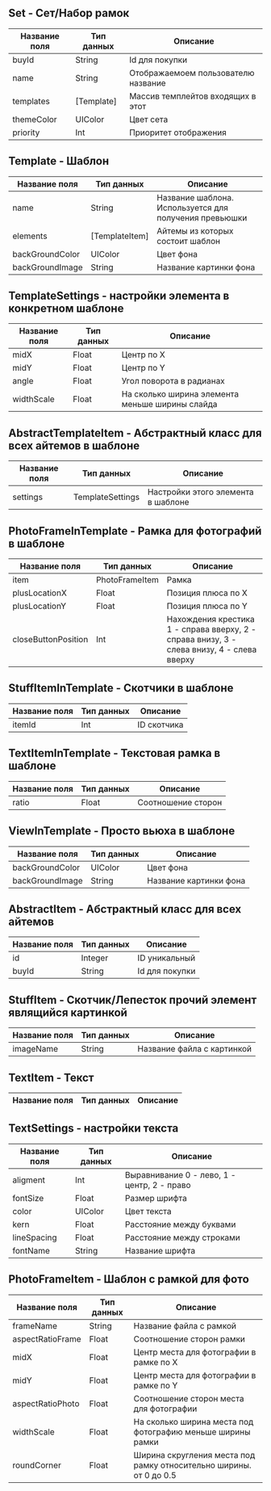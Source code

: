 ## Set - Сет/Набор рамок

| Название поля | Тип данных | Описание |
|---|---|---|
| buyId | String | Id для покупки |
| name | String | Отображаемоем пользователю название |
| templates | [Template] | Массив темплейтов входящих в этот |
| themeColor | UIColor | Цвет сета |
| priority | Int | Приоритет отображения |


## Template - Шаблон

| Название поля | Тип данных | Описание |
|---|---|---|
| name | String | Название шаблона. Используется для получения превьюшки |
| elements | [TemplateItem] | Айтемы из которых состоит шаблон |
| backGroundColor | UIColor | Цвет фона |
| backGroundImage | String | Название картинки фона |


## TemplateSettings - настройки элемента в конкретном шаблоне

| Название поля | Тип данных | Описание |
|---|---|---|
| midX | Float | Центр по X |
| midY | Float | Центр по Y |
| angle | Float | Угол поворота в радианах |
| widthScale | Float | На сколько ширина элемента меньше ширины слайда |


## AbstractTemplateItem - Абстрактный класс для всех айтемов в шаблоне

| Название поля | Тип данных | Описание |
|---|---|---|
| settings | TemplateSettings | Настройки этого элемента в шаблоне |


## PhotoFrameInTemplate - Рамка для фотографий в шаблоне

| Название поля | Тип данных | Описание |
|---|---|---|
| item | PhotoFrameItem | Рамка |
| plusLocationX | Float | Позиция плюса по Х |
| plusLocationY | Float | Позиция плюса по Y |
| closeButtonPosition | Int | Нахождения крестика 1 - справа вверху, 2 - справа внизу, 3 - слева внизу, 4 - слева вверху |


## StuffItemInTemplate - Скотчики в шаблоне

| Название поля | Тип данных | Описание |
|---|---|---|
| itemId | Int | ID скотчика |


## TextItemInTemplate - Текстовая рамка в шаблоне

| Название поля | Тип данных | Описание |
|---|---|---|
| ratio | Float | Соотношение сторон |


## ViewInTemplate - Просто вьюха в шаблоне

| Название поля | Тип данных | Описание |
|---|---|---|
| backGroundColor | UIColor | Цвет фона |
| backGroundImage | String | Название картинки фона |


## AbstractItem - Абстрактный класс для всех айтемов

| Название поля | Тип данных | Описание |
|---|---|---|
| id | Integer | ID уникальный |
| buyId | String | Id для покупки |


## StuffItem - Скотчик/Лепесток прочий элемент являщийся картинкой

| Название поля | Тип данных | Описание |
|---|---|---|
| imageName | String | Название файла с картинкой |


## TextItem - Текст

| Название поля | Тип данных | Описание |
|---|---|---|

## TextSettings - настройки текста

| Название поля | Тип данных | Описание |
|---|---|---|
| aligment | Int | Выравнивание 0 - лево, 1 - центр, 2 - право |
| fontSize | Float | Размер шрифта |
| color | UIColor | Цвет текста |
| kern | Float | Расстояние между буквами |
| lineSpacing | Float | Расстояние между строками |
| fontName | String | Название шрифта |



## PhotoFrameItem - Шаблон с рамкой для фото

| Название поля | Тип данных | Описание |
|---|---|---|
| frameName | String | Название файла с рамкой |
| aspectRatioFrame | Float | Соотношение сторон рамки |
| midX | Float | Центр места для фотографии в рамке по Х |
| midY | Float | Центр места для фотографии в рамке по Y |
| aspectRatioPhoto | Float | Соотношение сторон места для фотографии |
| widthScale | Float | На сколько ширина места под фотографию меньше ширины рамки |
| roundCorner | Float | Ширина скругления места под рамку относительно ширины. от 0 до 0.5 |

